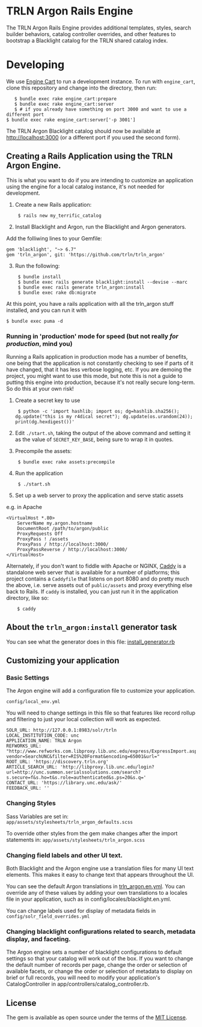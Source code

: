 # TRLN Argon Rails Engine

The TRLN Argon Rails Engine provides additional templates, styles, search
builder behaviors, catalog controller overrides, and other features to
bootstrap a Blacklight catalog for the TRLN shared catalog index.

# Developing

We use [Engine Cart](https://github.com/cbeer/engine_cart) to run a development instance.  To run with `engine_cart`, clone this repository and change into the directory, then run:

       $ bundle exec rake engine_cart:prepare
       $ bundle exec rake engine_cart:server
       $ # if you already have something on port 3000 and want to use a different port
    $ bundle exec rake engine_cart:server['-p 3001']

The TRLN Argon Blacklight catalog should now be available at [http://localhost:3000](http://localhost:3000) (or a different port if you used the second form).

## Creating a Rails Application using the TRLN Argon Engine.

This is what you want to do if you are intending to customize an application using the engine for a local catalog instance, it's not needed for development.

1. Create a new Rails application:

        $ rails new my_terrific_catalog

2. Install Blacklight and Argon, run the Blacklight and Argon generators.

Add the folliwing lines to your Gemfile:

```
gem 'blacklight', "~> 6.7"
gem 'trln_argon', git: 'https://github.com/trln/trln_argon'
```

3. Run the following:

        $ bundle install
        $ bundle exec rails generate blacklight:install --devise --marc
        $ bundle exec rails generate trln_argon:install
        $ bundle exec rake db:migrate

At this point, you have a rails application with all the trln_argon stuff installed, and you can run it with

    $ bundle exec puma -d

### Running in 'production' mode for speed (but not really *for production*, mind you)

Running a Rails application in production mode has a number of benefits, one
being that the application is not constantly checking to see if parts of it
have changed, that it has less verbose logging, etc.  If you are demoing the
project, you might want to use this mode, but note this is not a guide to
putting this engine into production, because it's not really secure long-term.
So do this at your own risk!

1. Create a secret key to use

        $ python -c 'import hashlib; import os; dg=hashlib.sha256(); dg.update("this is my r4dical secret"); dg.update(os.urandom(24)); print(dg.hexdigest())'

2. Edit `./start.sh`, taking the output of the above command and setting it as the value of `SECRET_KEY_BASE`, being sure to wrap it in quotes.

3. Precompile the assets:

        $ bundle exec rake assets:precompile

4. Run the application

        $ ./start.sh

5. Set up a web server to proxy the application and serve static assets

e.g. in Apache

```
<VirtualHost *.80>
    ServerName my.argon.hostname
    DocumentRoot /path/to/argon/public
    ProxyRequests Off
    ProxyPass ! /assets
    ProxyPass / http://localhost:3000/
    ProxyPassReverse / http://localhost:3000/
</VirtualHost>
```

Alternately, if you don't want to fiddle with Apache or NGINX, 
[Caddy](https://caddyserver.com/) is a standalone web server that is available for a number of platforms; this project contains a `Caddyfile` that listens on port 8080 and do pretty much the above, i.e. serve assets out of `public/assets` and proxy everything else back to Rails.  If `caddy` is installed, you can just run it in the application directory, like so:

        $ caddy

## About the `trln_argon:install` generator task

You can see what the generator does in this file: [install_generator.rb](https://github.com/trln/trln_argon/blob/master/lib/generators/trln_argon/install_generator.rb)


## Customizing your application

### Basic Settings

The Argon engine will add a configuration file to customize your application.

```
config/local_env.yml
```

You will need to change settings in this file so that features like record rollup and filtering to just your local collection will work as expected.

```
SOLR_URL: http://127.0.0.1:8983/solr/trln
LOCAL_INSTITUTION_CODE: unc
APPLICATION_NAME: TRLN Argon
REFWORKS_URL: "http://www.refworks.com.libproxy.lib.unc.edu/express/ExpressImport.asp?vendor=SearchUNC&filter=RIS%20Format&encoding=65001&url="
ROOT_URL: 'https://discovery.trln.org'
ARTICLE_SEARCH_URL: 'http://libproxy.lib.unc.edu/login?url=http://unc.summon.serialssolutions.com/search?s.secure=f&s.ho=t&s.role=authenticated&s.ps=20&s.q='
CONTACT_URL: 'https://library.unc.edu/ask/'
FEEDBACK_URL: ''
```

### Changing Styles

Sass Variables are set in:
`app/assets/stylesheets/trln_argon_defaults.scss`

To override other styles from the gem make changes after the import statements in:
`app/assets/stylesheets/trln_argon.scss`

### Changing field labels and other UI text.

Both Blacklight and the Argon engine use a translation files for many UI text
elements. This makes it easy to change text that appears throughout the UI.

You can see the default Argon translations in
[trln_argon.en.yml](https://github.com/trln/trln_argon/blob/master/config/locales/trln_argon.en.yml).
You can override any of these values by adding your own translations to a
locales file in your application, such as in config/locales/blacklight.en.yml.

You can change labels used for display of metadata fields in `config/solr_field_overrides.yml`

### Changing blacklight configurations related to search, metadata display, and faceting.

The Argon engine sets a number of blacklight configurations to default settings
so that your catalog will work out of the box. If you want to change the
default number of records per page, change the order or selection of available
facets, or change the order or selection of metadata to display on brief or
full records, you will need to modify your application's CatalogController in
app/controllers/catalog_controller.rb.

## License
The gem is available as open source under the terms of the [MIT License](http://opensource.org/licenses/MIT).
